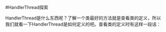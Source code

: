 #HandlerThread探索

HandlerThread是什么东西呢？了解一个类最好的方法就是查看类的定义，所以我们就看一下HandlerThread是如何定义的吧。查看类的定义时有这样一段话：

```

```